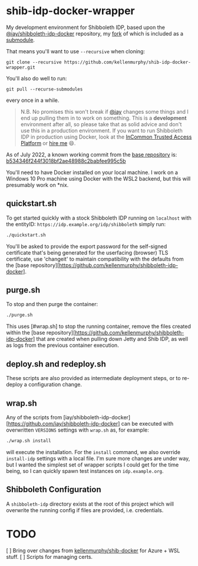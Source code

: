 # shib-idp-docker-wrapper

My development environment for Shibboleth IDP, based upon the [@iay/shibboleth-idp-docker](https://github.com/iay/shibboleth-idp-docker) repository, my [fork](https://github.com/kellenmurphy/shibboleth-idp-docker) of which is included as a [submodule](https://github.blog/2016-02-01-working-with-submodules/). 

That means you'll want to use `--recursive` when cloning:

```
git clone --recursive https://github.com/kellenmurphy/shib-idp-docker-wrapper.git
```

You'll also do well to run:

```
git pull --recurse-submodules
```

every once in a while.  

> N.B. No promises this won't break if [@iay](https://github.com/iay) changes some things and I end up pulling them in to work on something. This is a **development** environment after all, so please take that as solid advice and don't use this in a production environment. If you want to run Shibboleth IDP in production using Docker, look at the [InCommon Trusted Access Platform](https://spaces.at.internet2.edu/display/ITAP/InCommon+Trusted+Access+Platform+Library) or [hire me](https://idmengineering.com) :smile:. 

As of July 2022, a known working commit from the [base repository](https://github.com/kellenmurphy/shibboleth-idp-docker) is: [b534346f244f3018bf2ae48988c2babfee995c5b](https://github.com/kellenmurphy/shibboleth-idp-docker/commit/b534346f244f3018bf2ae48988c2babfee995c5b)

You'll need to have Docker installed on your local machine. I work on a Windows 10 Pro machine using Docker with the WSL2 backend, but this will presumably work on *nix. 

## quickstart.sh

To get started quickly with a stock Shibboleth IDP running on `localhost` with the entityID: `https://idp.example.org/idp/shibboleth` simply run:

```bash
./quickstart.sh
```

You'll be asked to provide the export password for the self-signed certificate that's being generated for the userfacing (browser) TLS certificate, use 'changeit' to maintain compatibility with the defaults from the [base repository][https://github.com/kellenmurphy/shibboleth-idp-docker].

## purge.sh

To stop and then purge the container:

```bash
./purge.sh
```

This uses [#wrap.sh] to stop the running container, remove the files created within the [base repository][https://github.com/kellenmurphy/shibboleth-idp-docker] that are created when pulling down Jetty and Shib IDP, as well as logs from the previous container execution.

## deploy.sh and redeploy.sh

These scripts are also provided as intermediate deployment steps, or to re-deploy a configuration change.
## wrap.sh

Any of the scripts from [iay/shibboleth-idp-docker][https://github.com/iay/shibboleth-idp-docker] can be executed with overwritten `VERSIONS` settings with `wrap.sh` as, for example:

```bash
./wrap.sh install
```

will execute the installation. For the `install` command, we also override `install-idp` settings with a local file. I'm sure more changes are under way, but I wanted the simplest set of wrapper scripts I could get for the time being, so I can quickly spawn test instances on `idp.example.org`.

## Shibboleth Configuration

A `shibboleth-idp` directory exists at the root of this project which will overwrite the running config if files are provided, i.e. credentials.

# TODO

[ ] Bring over changes from [kellenmurphy/shib-docker](https://github.com/kellenmurphy/shib-docker) for Azure + WSL stuff.
[ ] Scripts for managing certs.